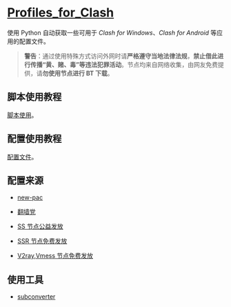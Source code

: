 # [Profiles_for_Clash](https://github.com/LetsShareAll/Profiles_for_Clash "LetsShareAll/Profiles_for_Clash: Profiles can be used in Clash for Windows, Clash for Android and so on.")

使用 Python 自动获取一些可用于 _Clash for Windows_、_Clash for Android_ 等应用的配置文件。

> **警告**：通过使用特殊方式访问外网时请**严格遵守当地法律法规**，**禁止借此进行传播“黄、赌、毒”等违法犯罪活动**。节点均来自网络收集，由网友免费提供，请**勿使用节点进行 BT 下载**。

## 脚本使用教程

[脚本使用](https://pfc.letsshareall.com/guide/script/usage "脚本使用教程 | 适用于 Clash 的配置文件")。

## 配置使用教程

[配置文件](https://pfc.letsshareall.com/guide/clash/profile "配置文件 | 适用于 Clash 的配置文件")。

## 配置来源

- [new-pac](https://github.com/Alvin9999/new-pac "Alvin9999/new-pac: 科学上网/自由上网/翻墙/软件/方法，一键翻墙浏览器，免费shadowsocks/ss/ssr/v2ray/goflyway账号/节点分享，vps一键搭建脚本/教程。")

- [翻墙党](https://fanqiangdang.com "翻墙论坛 | 翻墙党社区 - Powered by Discuz!")

- [SS 节点公益发放](https://t.me/ssList "ssList@Telegram")

- [SSR 节点免费发放](https://t.me/ssrList "ssrList@Telegram")

- [V2ray,Vmess 节点免费发放](https://t.me/V2List "V2List@Telegram")

## 使用工具

- [subconverter](https://github.com/tindy2013/subconverter "tindy2013/subconverter: Utility to convert between various subscription format.")

